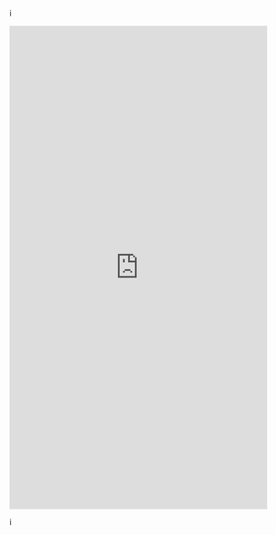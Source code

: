 i

<iframe height=850 width=90% 
        src="http://github.com/lveMonsi"  
        frameborder=0  
        allowfullscreen>
</iframe>

i
